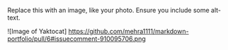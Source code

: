 Replace this with an image, like your photo. Ensure you include some alt-text.

![Image of Yaktocat] https://github.com/mehra1111/markdown-portfolio/pull/6#issuecomment-910095706.png
